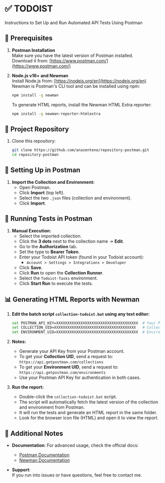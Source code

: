 # ✅ TODOIST  
Instructions to Set Up and Run Automated API Tests Using Postman

## 🔧 Prerequisites

1. **Postman Installation**  
   Make sure you have the latest version of Postman installed.  
   Download it from: [https://www.postman.com/](https://www.postman.com/)

2. **Node.js v16+ and Newman**  
   Install Node.js from: [https://nodejs.org/en](https://nodejs.org/en)  
   Newman is Postman's CLI tool and can be installed using npm:

   ```bash
   npm install -g newman
   ```

   To generate HTML reports, install the Newman HTML Extra reporter:

   ```bash
   npm install -g newman-reporter-htmlextra
   ```

## 📁 Project Repository

1. Clone this repository:

   ```bash
   git clone https://github.com/anazenteno/repository-postman.git
   cd repository-postman
   ```

## 🚀 Setting Up in Postman

1. **Import the Collection and Environment:**
   - Open Postman.
   - Click **Import** (top left).
   - Select the two `.json` files (collection and environment).
   - Click **Import**.

## 🧪 Running Tests in Postman

1. **Manual Execution:**
   - Select the imported collection.
   - Click the **3 dots** next to the collection name → **Edit**.
   - Go to the **Authorization** tab.
   - Set the type to **Bearer Token**.
   - Enter your Todoist API token (found in your Todoist account):
     - `Account > Settings > Integrations > Developer`
   - Click **Save**.
   - Click **Run** to open the **Collection Runner**.
   - Select the `Todoist-Tasks` environment.
   - Click **Start Run** to execute the tests.

## 📊 Generating HTML Reports with Newman

1. **Edit the batch script `collection-todoist.bat` using any text editor:**

   ```bash
   set POSTMAN_API_KEY=XXXXXXXXXXXXXXXXXXXXXXXXXXXXXXXXXXXXX  # Your Postman API Key  
   set COLLECTION_UID=XXXXXXXXXXXXXXXXXXXXXXXXXXXXXXXXXXXXX   # Collection UID  
   set ENVIRONMENT_UID=XXXXXXXXXXXXXXXXXXXXXXXXXXXXXXXXXXXXX  # Environment UID
   ```

2. **Notes:**
   - Generate your API Key from your Postman account.
   - To get your **Collection UID**, send a request to:  
     `https://api.getpostman.com/collections`  
   - To get your **Environment UID**, send a request to:  
     `https://api.getpostman.com/environments`  
   - Use your Postman API Key for authentication in both cases.

3. **Run the report:**
   - Double-click the `collection-todoist.bat` script.
   - The script will automatically fetch the latest version of the collection and environment from Postman.
   - It will run the tests and generate an HTML report in the same folder.
   - Look for the browser icon file (HTML) and open it to view the report.

## 📝 Additional Notes

- **Documentation**: For advanced usage, check the official docs:  
  - [Postman Documentation](https://learning.postman.com/docs/)  
  - [Newman Documentation](https://www.npmjs.com/package/newman)

- **Support**:  
  If you run into issues or have questions, feel free to contact me.
